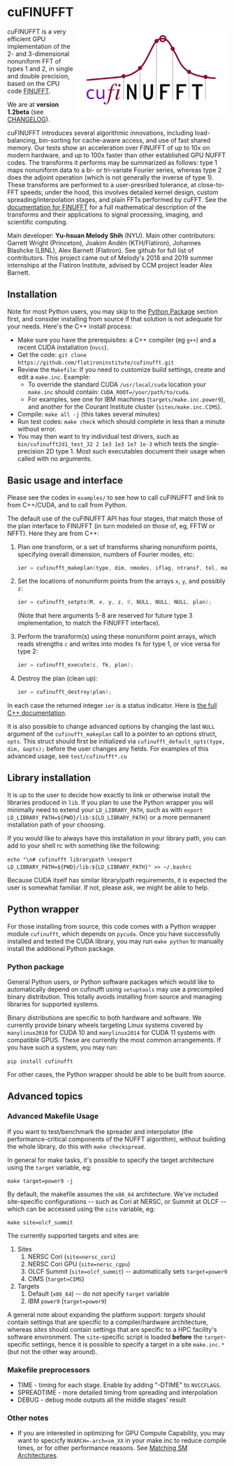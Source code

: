 # cuFINUFFT

<img align="right" src="docs/logo.png" width="350">

cuFINUFFT is a very efficient GPU implementation of the 2- and 3-dimensional nonuniform FFT of types 1 and 2, in single and double precision, based on the CPU code [FINUFFT][1].

We are at **version 1.2beta** (see [CHANGELOG](CHANGELOG)).

cuFINUFFT introduces several algorithmic innovations, including load-balancing, bin-sorting for cache-aware access, and use of fast shared memory.
Our tests show an acceleration over FINUFFT of up to 10x on modern hardware,
and up to 100x faster than other established GPU NUFFT codes.
The transforms it performs may be summarized as follows: type 1 maps nonuniform data to a bi- or tri-variate Fourier series,
whereas type 2 does the adjoint operation (which is not generally the inverse of type 1).
These transforms are performed to a user-presribed tolerance,
at close-to-FFT speeds;
under the hood, this involves detailed kernel design, custom spreading/interpolation stages, and plain FFTs performed by cuFFT.
See the [documentation for FINUFFT][3] for a full mathematical description of the transforms and their applications to signal processing, imaging, and scientific computing.

Main developer: **Yu-hsuan Melody Shih** (NYU). Main other contributors:
Garrett Wright (Princeton), Joakim Andén (KTH/Flatiron), Johannes Blashcke (LBNL), Alex Barnett (Flatiron).
See github for full list of contributors.
This project came out of Melody's 2018 and 2019 summer internships at the Flatiron Institute, advised by CCM project leader Alex Barnett.


## Installation

Note for most Python users, you may skip to the [Python Package](#Python-Package) section first,
and consider installing from source if that solution is not adequate for your needs. Here's the C++ install process:

 - Make sure you have the prerequisites: a C++ compiler (eg `g++`) and a recent CUDA installation (`nvcc`).
 - Get the code: `git clone https://github.com/flatironinstitute/cufinufft.git`
 - Review the `Makefile`: If you need to customize build settings, create and edit a `make.inc`.  Example:
   - To override the standard CUDA `/usr/local/cuda` location your `make.inc` should contain: `CUDA_ROOT=/your/path/to/cuda`.
   - For examples, see one for IBM machines (`targets/make.inc.power9`), and another for the Courant Institute cluster (`sites/make.inc.CIMS`).
 - Compile: `make all -j` (this takes several minutes)
 - Run test codes: `make check` which should complete in less than a minute without error.
 - You may then want to try individual test drivers, such as `bin/cufinufft2d1_test_32 2 1e3 1e3 1e7 1e-3` which tests the single-precision 2D type 1. Most such executables document their usage when called with no arguments.


## Basic usage and interface

Please see the codes in `examples/` to see how to call cuFINUFFT
and link to from C++/CUDA, and to call from Python.

The default use of the cuFINUFFT API has four stages, that match
those of the plan interface to FINUFFT (in turn modeled on those of,
eg, FFTW or NFFT). Here they are from C++:
1. Plan one transform, or a set of transforms sharing nonuniform points, specifying overall dimension, numbers of Fourier modes, etc:

    ```c++
    ier = cufinufft_makeplan(type, dim, nmodes, iflag, ntransf, tol, maxbatchsize, &plan, NULL);
    ```

1. Set the locations of nonuniform points from the arrays `x`, `y`, and possibly `z`: 

    ```c++
    ier = cufinufft_setpts(M, x, y, z, 0, NULL, NULL, NULL, plan);
    ```

   (Note that here arguments 5-8 are reserved for future type 3 implementation, to match the FINUFFT interface).
1. Perform the transform(s) using these nonuniform point arrays, which reads strengths `c` and writes into modes `fk` for type 1, or vice versa for type 2:

    ```c++
    ier = cufinufft_execute(c, fk, plan);
    ```

1. Destroy the plan (clean up):

    ```c++
    ier = cufinufft_destroy(plan);
    ```

In each case the returned integer `ier` is a status indicator.
Here is [the full C++ documentation](docs/cppdoc.md).

It is also possible to change advanced options by changing the last `NULL`
argument of the `cufinufft_makeplan` call to a pointer
to an options struct, `opts`.
This struct should first be initialized via
```cufinufft_default_opts(type, dim, &opts);```
before the user changes any fields.
For examples of this advanced usage, see `test/cufinufft*.cu`


## Library installation

It is up to the user to decide how exactly to link or otherwise install the libraries produced in `lib`.
If you plan to use the Python wrapper you will minimally need to extend your `LD_LIBRARY_PATH`,
such as with `export LD_LIBRARY_PATH=${PWD}/lib:${LD_LIBRARY_PATH}` or a more permanent installation
path of your choosing.

If you would like to always have this installation in your library path, you can add to your shell rc
with something like the following:

`echo "\n# cufinufft librarypath \nexport LD_LIBRARY_PATH=${PWD}/lib:${LD_LIBRARY_PATH}" >> ~/.bashrc`

Because CUDA itself has similar library/path requirements, it is expected the user is somewhat familiar.
If not, please ask, we might be able to help.


## Python wrapper

For those installing from source, this code comes with a Python wrapper module `cufinufft`, which depends on `pycuda`.
Once you have successfully installed and tested the CUDA library,
you may run `make python` to manually install the additional Python package.

### Python package

General Python users, or Python software packages which would like to automatically
depend on cufinufft using `setuptools` may use a precompiled binary distribution.
This totally avoids installing from source and managing libraries for supported systems.

Binary distributions are specific to both hardware and software. We currently provide binary wheels targeting Linux systems covered by `manylinux2010` for CUDA 10 and `manylinux2014` for CUDA 11 systems with compatible GPUS. These are currently the most common arrangements.  If you have such a system, you may run:

`pip install cufinufft`

For other cases, the Python wrapper should be able to be built from source.
 
## Advanced topics

### Advanced Makefile Usage

If you want to test/benchmark the spreader and interpolator
(the performance-critical components of the NUFFT algorithm),
without building the whole library, do this with `make checkspread`.

In general for make tasks,
it's possible to specify the target architecture using the `target` variable, eg:
```
make target=power9 -j
```
By default, the makefile assumes the `x86_64` architecture. We've included
site-specific configurations -- such as Cori at NERSC, or Summit at OLCF --
which can be accessed using the `site` variable, eg:
```
make site=olcf_summit
```

The currently supported targets and sites are:
1. Sites
    1. NERSC Cori (`site=nersc_cori`)
    2. NERSC Cori GPU (`site=nersc_cgpu`)
    3. OLCF Summit (`site=olcf_summit`) -- automatically sets `target=power9`
    4. CIMS (`target=CIMS`)
2. Targets
    1. Default (`x86_64`) -- do not specify `target` variable
    2. IBM `power9` (`target=power9`)

A general note about expanding the platform support: _targets_ should contain
settings that are specific to a compiler/hardware architecture, whereas _sites_
should contain settings that are specific to a HPC facility's software
environment. The `site`-specific script is loaded __before__ the
`target`-specific settings, hence it is possible to specify a target in a site
`make.inc.*` (but not the other way around).


### Makefile preprocessors
 - TIME - timing for each stage.  Enable by adding "-DTIME" to `NVCCFLAGS`.
 - SPREADTIME - more detailed timing from spreading and interpolation
 - DEBUG - debug mode outputs all the middle stages' result
 
### Other notes
 - If you are interested in optimizing for GPU Compute Capability,
 you may want to specicfy ```NVARCH=-arch=sm_XX``` in your make.inc to reduce compile times,
 or for other performance reasons. See [Matching SM Architectures][2].

[1]: https://github.com/flatironinstitute/finufft
[2]: http://arnon.dk/matching-sm-architectures-arch-and-gencode-for-various-nvidia-cards/
[3]: https://finufft.readthedocs.io